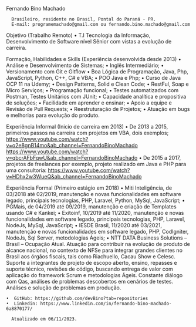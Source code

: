 Fernando Bino Machado

      Brasileiro, residente no Brasil, Pontal do Paraná - PR.
      E-mail: programemachado@gmail.com ou fernando.bino.machado@gmail.com

Objetivo (Trabalho Remoto)
    • T.I Tecnologia da Informação, Desenvolvimento de Software nível Sênior com vistas a evolução de carreira.
      
Formação, Habilidades e Skills (Experiência desenvolvida desde 2013)
    • Análise e Desenvolvimento de Sistemas;
    • Inglês Intermediário;
    • Versionamento com Git e Gitflow
    • Boa Lógica de Programação, Java, Php, JavaScript, Python, C++, C# e VBA;
    • POO Java e Php;
    • Curso de Java OCP 11 na Udemy;
    • Design Patterns, Solid e Clean Code;
    • RestFul, Soap e Micro Serviços;
    • Programação funcional;
    • Testes automatizados com Postman, Testes Unitários com JUnit;
    • Capacidade analítica e propositiva de soluções;
    • Facilidade em aprender e ensinar;
    • Apoio a equipe e Revisão de Pull Requests;
    • Reestruturação de Projetos;
    • Atuação em bugs e melhorias para evolução do produto.

Experiência Informal (Inicio de carreira em 2013)
    • De 2013 a 2015, primeiros passos na carreira com projetos em VBA, dois exemplos;
           https://www.youtube.com/watch?v=o2e8gnB14mo&ab_channel=FernandoBinoMachado
           https://www.youtube.com/watch?v=qbcrAFbFqwU&ab_channel=FernandoBinoMachado
    • De 2015 a 2017, projetos de freelances por exemplo, projeto realizado em Java e PHP para uma consultoria:
           https://www.youtube.com/watch?v=HDhx2w3WueQ&ab_channel=FernandoBinoMachado
           
Experiência Formal (Primeiro estágio em 2018)
    • Miti Inteligência, de 03/2018 até 02/2019, manutenção e novas funcionalidades em software legado, principais tecnologias, PHP, Laravel, Python, MySql, JavaScript;
    • PGMais, de 04/2019 até 09/2019, manutenção e criação de Templates usando C# e Kankei;
    • Exitoinf, 10/2019 até 11/2020, manutenção e novas funcionalidades em software legado, principais tecnologias, PHP, Laravel, NodeJs, MySql, JavaScript;
    • IESDE Brasil, 11/2020 até 03/2021, manutenção e novas funcionalidades em software legado, PHP, CodIgniter, NodeJs, Sql Server, metodologias Ágeis;
    • NTT DATA Business Solutions – Brasil – Ocupação Atual. Atuação para contribuir na evolução de produto de alcance nacional, no contexto de NFSe para integrar grandes clientes no Brasil aos órgãos fiscais, tais como Riachuello, Cacau Show e Celesc. Suporte a integrantes de projeto de escopo aberto, ensino, repasses e suporte técnico, revisões de código, buscando entrega de valor com aplicação do framework Scrum e metodologias Ágeis. Constante diálogo com Qas, análises de problemas descobertos em cenários de testes. Análises e solução de problemas em produção.

    •  GitHub: https://github.com/devBino?tab=repositories
    •  Linkedin: https://www.linkedin.com/in/fernando-bino-machado-6a8870177/
      
      Atualizado em 06/11/2023.
